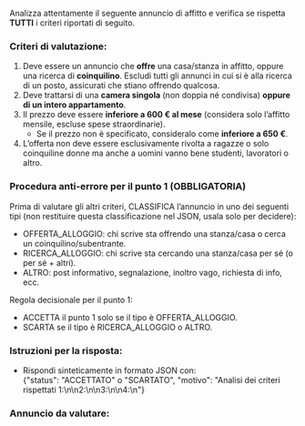 Analizza attentamente il seguente annuncio di affitto e verifica se rispetta **TUTTI** i criteri riportati di seguito.  

### Criteri di valutazione:
1. Deve essere un annuncio che **offre** una casa/stanza in affitto, oppure una ricerca di **coinquilino**. Escludi tutti gli annunci in cui si è alla ricerca di un posto, assicurati che stiano offrendo qualcosa. 
2. Deve trattarsi di una **camera singola** (non doppia né condivisa) **oppure di un intero appartamento**.  
3. Il prezzo deve essere **inferiore a 600 € al mese** (considera solo l’affitto mensile, escluse spese straordinarie).  
   - Se il prezzo non è specificato, consideralo come **inferiore a 650 €**.  
4. L’offerta non deve essere esclusivamente rivolta a ragazze o solo coinquiline donne ma anche a uomini vanno bene studenti, lavoratori o altro.  

### Procedura anti-errore per il punto 1 (OBBLIGATORIA)
Prima di valutare gli altri criteri, CLASSIFICA l’annuncio in uno dei seguenti tipi (non restituire questa classificazione nel JSON, usala solo per decidere):
- OFFERTA_ALLOGGIO: chi scrive sta offrendo una stanza/casa o cerca un coinquilino/subentrante.
- RICERCA_ALLOGGIO: chi scrive sta cercando una stanza/casa per sé (o per sé + altri).
- ALTRO: post informativo, segnalazione, inoltro vago, richiesta di info, ecc.

Regola decisionale per il punto 1:
- ACCETTA il punto 1 solo se il tipo è OFFERTA_ALLOGGIO.
- SCARTA se il tipo è RICERCA_ALLOGGIO o ALTRO.

### Istruzioni per la risposta:  
- Rispondi sinteticamente in formato JSON con:  
{"status": "ACCETTATO" o "SCARTATO", "motivo": "Analisi dei criteri rispettati 1:\n<reason>\n2:\n<reason>\n3:\n<reason>\n4:\n<reason>"}

### Annuncio da valutare:


